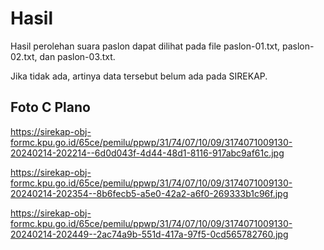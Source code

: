 # Hasil

Hasil perolehan suara paslon dapat dilihat pada file paslon-01.txt, paslon-02.txt, dan paslon-03.txt.

Jika tidak ada, artinya data tersebut belum ada pada SIREKAP.

## Foto C Plano

https://sirekap-obj-formc.kpu.go.id/65ce/pemilu/ppwp/31/74/07/10/09/3174071009130-20240214-202214--6d0d043f-4d44-48d1-8116-917abc9af61c.jpg

https://sirekap-obj-formc.kpu.go.id/65ce/pemilu/ppwp/31/74/07/10/09/3174071009130-20240214-202354--8b6fecb5-a5e0-42a2-a6f0-269333b1c96f.jpg

https://sirekap-obj-formc.kpu.go.id/65ce/pemilu/ppwp/31/74/07/10/09/3174071009130-20240214-202449--2ac74a9b-551d-417a-97f5-0cd565782760.jpg
